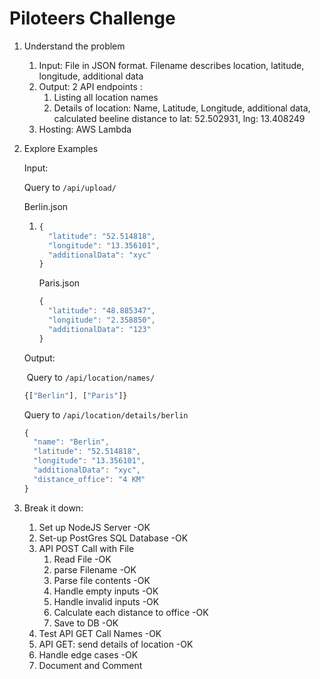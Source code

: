 # Piloteers Challenge

1. Understand the problem	
   1. Input: File in JSON format. Filename describes location, latitude, longitude, additional data
   2. Output:  2 API endpoints : 
      1. Listing all location names
      2. Details of location: Name, Latitude, Longitude, additional data, calculated beeline distance to lat: 52.502931, lng: 13.408249
   3. Hosting: AWS Lambda

2. Explore Examples

   Input:

   Query to `/api/upload/`

   Berlin.json 

   1. ```js
      {
        "latitude": "52.514818",
        "longitude": "13.356101",
        "additionalData": "xyc"
      }
      ```

      Paris.json

      ```js
      {
        "latitude": "48.885347",
        "longitude": "2.358850",
        "additionalData": "123"
      }
      ```

   Output:

   ​	Query to `/api/location/names/`

   ```js
   {["Berlin"], ["Paris"]}	
   ```

   Query to `/api/location/details/berlin` 

   ```js
   {
     "name": "Berlin",
     "latitude": "52.514818",
     "longitude": "13.356101",
     "additionalData": "xyc",
     "distance_office": "4 KM"
   }
   ```

   

3. Break it down:
   1. Set up NodeJS Server -OK
   2. Set-up PostGres SQL Database -OK
   3. API POST Call with File
      1. Read File -OK
      2. parse Filename  -OK
      3. Parse file contents -OK
      4. Handle empty inputs -OK
      5. Handle invalid inputs -OK
      6. Calculate each distance to office -OK
      7. Save to DB -OK
   4. Test API GET Call Names -OK
   5. API GET: send details of location -OK
   6. Handle edge cases -OK
   7. Document and Comment